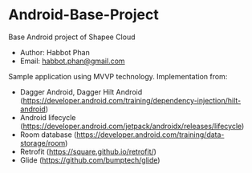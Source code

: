 # Android-Base-Project
Base Android project of Shapee Cloud 
- Author: Habbot Phan
- Email: habbot.phan@gmail.com

Sample application using MVVP technology.
Implementation from:
- Dagger Android, Dagger Hilt Android (https://developer.android.com/training/dependency-injection/hilt-android)
- Android lifecycle (https://developer.android.com/jetpack/androidx/releases/lifecycle)
- Room database (https://developer.android.com/training/data-storage/room)
- Retrofit (https://square.github.io/retrofit/)
- Glide (https://github.com/bumptech/glide)

